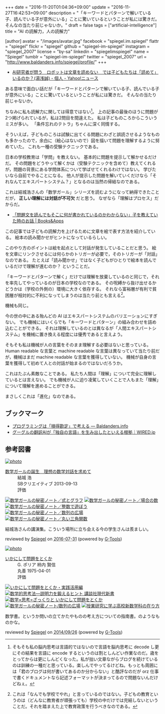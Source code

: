 +++
date = "2016-11-20T01:04:36+09:00"
update = "2016-11-27T16:42:53+09:00"
description = "「キーワードとパターンで解いている子、読んでいる子が意外にいる」ことに驚いているということが私には驚きだ。そんなの当たり前じゃないか。"
draft = false
tags = ["artificial-intelligence"]
title = "AI の読解力，人の読解力"

[author]
  avatar = "/images/avatar.jpg"
  facebook = "spiegel.im.spiegel"
  flattr = "spiegel"
  flickr = "spiegel"
  github = "spiegel-im-spiegel"
  instagram = "spiegel_2007"
  license = "by-sa"
  linkedin = "spiegelimspiegel"
  name = "Spiegel"
  tumblr = "spiegel-im-spiegel"
  twitter = "spiegel_2007"
  url = "http://www.baldanders.info/spiegel/profile/"
+++

- [AI研究者が問う　ロボットは文章を読めない　では子どもたちは「読めて」いるのか？(湯浅誠) - 個人 - Yahoo!ニュース](http://bylines.news.yahoo.co.jp/yuasamakoto/20161114-00064079/)

ある意味で面白い話だが「キーワードとパターンで解いている子、読んでいる子が意外にいる」ことに驚いているということが私には驚きだ。
そんなの当たり前じゃないか。

ちなみに私も読解力に関しては得意ではない[^blog]。
上の記事の最後のほうに問題が2つ掲げられているが，私は2問目を間違えた。
私は子どものころからこういうミスが多い。
「条件忘れのテトラ」ちゃんに深く同情する。

そういえば，子どものころは試験に出てくる問題にわざと誤読させるようなものも多かったので，余白に（絵心はないので）図を描いて問題を理解するように努めていた。
これも一種の受験テクニックである。

[^blog]: そもそも私の脳内思考は言語的ではないので言語を脳内思考に decode し更にその結果を言語に encode するというのは割としんどい作業なのだ。歳をとってからは更にしんどくなった。私が拙い文章ながらブログを続けているのは訓練の一種だと思っている。楽しんでやってるけどね。もっとも周囲には「君のブログは何が書いてあるのか分からない」と酷評なのだが orz 仕事で書くドキュメントなら記述フォーマットが決まってるので問題ないんだけどねぇ。

日本の学校教育は「学問」を教えない。
基本的に問題を提示して解かせるだけだ。
その問題をどうやって解くかは（受験テクニックを含めて）教えてくれるが，問題の背景にある学問体系について学ばせてくれるわけではない。
学びたいなら自前でやることになる。
他人が提示した問題を解いていくだけなら「それなんてエキスパートシステム？」となるのは当然の帰結なのである。

これは結城浩さんの「数学ガール」シリーズを読むようになって納得できたことだが， **正しい理解には対話が不可欠** だと思う。
なぜなら「理解はプロセス」だからだ。

- [「問題文を読んでもそこに何が書かれているのかわからない」子を教えていた時のお話 | Books&Apps](http://blog.tinect.jp/?p=33408)

この記事では子どもの読解力を上げるために文章を絵で表す方法を紹介している。
絵本の読み聞かせがヒントになっているらしい。

このやり方のポイントは絵を起点として対話が発生していることだと思う。
絵を文章にリンクさせるには何らかのトリガーが必要で，そのトリガーが「対話」なのである。
たとえば「読み聞かせ」ではなく子どもがひとりで絵本を読んでいるだけで理解が進むのか？ ということだ。

「キーワードとパターンで解く」だけでは理解を放棄しているのと同じで，それを率先してやっているのが日本の学校なのである。
その呪縛から抜け出せるかどうかは（学校の外側の）環境に大きく依存する。
それなら富裕層が有利で貧困層が相対的に不利になってしまうのは当たり前とも言える[^s]。

[^s]: これは「なんでも学校でやれ」と言っているのではない。子どもの教育というのは（どんなに教育者が頑張っても）学校の中だけでは完結しないということだ。それを踏まえた上で教育政策を行うべきなのである。

機械も同じ。

今の世の中にある殆んどの AI はエキスパートシステムのバリエーションにすぎない。
でも機械にはいくらでも「キーワードとパターン」の組み合わせを詰め込むことができる。
それは理解しているのとは異なるが「人間エキスパートシステム」を機械に置き換える程度には優秀であると言えよう。

そもそも私は機械が人の言葉をそのまま理解する必要はないと思っている。
Human readable な言葉と machine readable な言葉は異なっていて当たり前だが，機械はまだ machine readable な言葉を獲得していない。
機械が自身の言葉を獲得して初めて人との対話が始まるのではないだろうか。

これはたぶん素敵なことである。
私たち人間は「理解」について完全に理解しているとは言えない。
でも機械が人に迫り凌駕していくことで人もまた「理解」について理解を進めることができる。

まさしくこれは「進化」なのである。

## ブックマーク

- [プログラミングは「損得勘定」で考える — Baldanders.info](http://www.baldanders.info/spiegel/log2/000868.shtml)
- [グーグルの翻訳AIが「独自の言語」を生み出したといえる根拠｜WIRED.jp](http://wired.jp/2016/11/24/google-ai-language-create/)

## 参考図書

<div class="hreview" ><a class="item url" href="http://www.amazon.co.jp/exec/obidos/ASIN/B00NAQA33A/baldandersinf-22/"><img src="http://ecx.images-amazon.com/images/I/41hSKEDU3zL._SL160_.jpg" alt="photo" class="photo"  /></a><dl ><dt class="fn"><a class="item url" href="http://www.amazon.co.jp/exec/obidos/ASIN/B00NAQA33A/baldandersinf-22/">数学ガールの誕生　理想の数学対話を求めて</a></dt><dd>結城 浩 </dd><dd>SBクリエイティブ 2013-09-13</dd><dd>評価<abbr class="rating" title="5"><img src="http://g-images.amazon.com/images/G/01/detail/stars-5-0.gif" alt="" /></abbr> </dd></dl><p class="similar"><a href="http://www.amazon.co.jp/exec/obidos/ASIN/B00L0PDMIQ/baldandersinf-22/" target="_top"><img src="http://images.amazon.com/images/P/B00L0PDMIQ.09._SCTHUMBZZZ_.jpg"  alt="数学ガールの秘密ノート／式とグラフ"  /></a> <a href="http://www.amazon.co.jp/exec/obidos/ASIN/B01EL08HVS/baldandersinf-22/" target="_top"><img src="http://images.amazon.com/images/P/B01EL08HVS.09._SCTHUMBZZZ_.jpg"  alt="数学ガールの秘密ノート／場合の数"  /></a> <a href="http://www.amazon.co.jp/exec/obidos/ASIN/B00L0PDMJ0/baldandersinf-22/" target="_top"><img src="http://images.amazon.com/images/P/B00L0PDMJ0.09._SCTHUMBZZZ_.jpg"  alt="数学ガールの秘密ノート／整数で遊ぼう"  /></a> <a href="http://www.amazon.co.jp/exec/obidos/ASIN/B00W6NCLL0/baldandersinf-22/" target="_top"><img src="http://images.amazon.com/images/P/B00W6NCLL0.09._SCTHUMBZZZ_.jpg"  alt="数学ガールの秘密ノート／数列の広場"  /></a> <a href="http://www.amazon.co.jp/exec/obidos/ASIN/B00W6NCLJM/baldandersinf-22/" target="_top"><img src="http://images.amazon.com/images/P/B00W6NCLJM.09._SCTHUMBZZZ_.jpg"  alt="数学ガールの秘密ノート／丸い三角関数"  /></a> </p>
<p class="description">結城浩さんの講演集。こういう場所に立ち会える今の学生さんは羨ましい。</p>
<p class="gtools" >reviewed by <a href='#maker' class='reviewer'>Spiegel</a> on <abbr class="dtreviewed" title="2016-07-31">2016-07-31</abbr> (powered by <a href="http://www.goodpic.com/mt/aws/index.html" >G-Tools</a>)</p>
</div>

<div class="hreview" ><a class="item url" href="http://www.amazon.co.jp/exec/obidos/ASIN/4621045938/baldandersinf-22/"><img src="http://ecx.images-amazon.com/images/I/51XGP8AFX2L._SL160_.jpg" alt="photo" class="photo"  /></a><dl ><dt class="fn"><a class="item url" href="http://www.amazon.co.jp/exec/obidos/ASIN/4621045938/baldandersinf-22/">いかにして問題をとくか</a></dt><dd>G. ポリア 柿内 賢信 </dd><dd>丸善 1975-04-01</dd><dd>評価<abbr class="rating" title="4"><img src="http://g-images.amazon.com/images/G/01/detail/stars-4-0.gif" alt="" /></abbr> </dd></dl><p class="similar"><a href="http://www.amazon.co.jp/exec/obidos/ASIN/4621085298/baldandersinf-22/" target="_top"><img src="http://images.amazon.com/images/P/4621085298.09._SCTHUMBZZZ_.jpg"  alt="いかにして問題をとくか・実践活用編"  /></a> <a href="http://www.amazon.co.jp/exec/obidos/ASIN/4061497863/baldandersinf-22/" target="_top"><img src="http://images.amazon.com/images/P/4061497863.09._SCTHUMBZZZ_.jpg"  alt="数学的思考法―説明力を鍛えるヒント  講談社現代新書"  /></a> <a href="http://www.amazon.co.jp/exec/obidos/ASIN/462108819X/baldandersinf-22/" target="_top"><img src="http://images.amazon.com/images/P/462108819X.09._SCTHUMBZZZ_.jpg"  alt="数学×思考=ざっくりと  いかにして問題をとくか"  /></a> <a href="http://www.amazon.co.jp/exec/obidos/ASIN/4797375698/baldandersinf-22/" target="_top"><img src="http://images.amazon.com/images/P/4797375698.09._SCTHUMBZZZ_.jpg"  alt="数学ガールの秘密ノート/数列の広場"  /></a> <a href="http://www.amazon.co.jp/exec/obidos/ASIN/4185086180/baldandersinf-22/" target="_top"><img src="http://images.amazon.com/images/P/4185086180.09._SCTHUMBZZZ_.jpg"  alt="授業研究に学ぶ高校新数学科の在り方"  /></a> </p>
<p class="description" >数学書。というか問いの立てかたやものの考え方についての指南書。のようなものかな。</p>
<p class="gtools" >reviewed by <a href="#maker" class="reviewer">Spiegel</a> on <abbr class="dtreviewed" title="2014-09-26">2014/09/26</abbr> (powered by <a href="http://www.goodpic.com/mt/aws/index.html">G-Tools</a>)</p>
</div>
